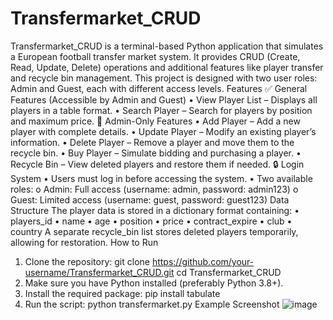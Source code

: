 # Transfermarket_CRUD

Transfermarket_CRUD is a terminal-based Python application that simulates a European football transfer market system. It provides CRUD (Create, Read, Update, Delete) operations and additional features like player transfer and recycle bin management. This project is designed with two user roles: Admin and Guest, each with different access levels.
Features
✅ General Features (Accessible by Admin and Guest)
•	View Player List – Displays all players in a table format.
•	Search Player – Search for players by position and maximum price.
🔐 Admin-Only Features
•	Add Player – Add a new player with complete details.
•	Update Player – Modify an existing player’s information.
•	Delete Player – Remove a player and move them to the recycle bin.
•	Buy Player – Simulate bidding and purchasing a player.
•	Recycle Bin – View deleted players and restore them if needed.
🔒 Login System
•	Users must log in before accessing the system.
•	Two available roles:
o	Admin: Full access (username: admin, password: admin123)
o	Guest: Limited access (username: guest, password: guest123)
Data Structure
The player data is stored in a dictionary format containing:
•	players_id
•	name
•	age
•	position
•	price
•	contract_expire
•	club
•	country
A separate recycle_bin list stores deleted players temporarily, allowing for restoration.
How to Run
1.	Clone the repository:
 	git clone https://github.com/your-username/Transfermarket_CRUD.git
cd Transfermarket_CRUD
2.	Make sure you have Python installed (preferably Python 3.8+).
3.	Install the required package:
 	pip install tabulate
4.	Run the script:
 	python transfermarket.py
Example Screenshot
![image](https://github.com/user-attachments/assets/215924fd-09a7-4ca0-9e12-19228ef20904)
